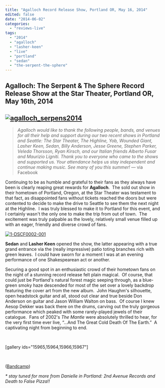 ```yaml
---
title: "Agalloch Record Release Show, Portland OR, May 16, 2014"
edited: false
date: "2014-06-02"
categories:
  - "reviews-live"
tags:
  - "2014"
  - "agalloch"
  - "lasher-keen"
  - "live"
  - "portland"
  - "sedan"
  - "the-serpent-the-sphere"
---
```


## Agalloch: The Serpent & The Sphere Record Release Show at the Star Theater, Portland OR, May 16th, 2014

## [![agalloch_serpens2014](https://hellbound.ca/wp-content/uploads/2014/05/agalloch_serpens2014-190x300.jpg)](https://hellbound.ca/wp-content/uploads/2014/05/agalloch_serpens2014.jpg)

> _Agalloch would like to thank the following people, bands, and venues for all their help and support during our two recent shows in Portland and Seattle: The Star Theater, The Highline, Yob, Wounded Giant, Lasher Keen, Sedan, Billy Anderson, Jesse Greene, Stephen Parker, Veleda Thorsson, Ryan Kirsch, and our Italian friends Alberto Fusar and Maurizio Ligniti. Thank you to everyone who came to the shows and supported us. Your attendance helps us stay independent and continue making music. See many of you this summer!_ — via Facebook

Continuing to be as humble and grateful to their fans as they always have been is clearly reaping great rewards for **Agalloch**.  The sold out show in their hometown of Portland, Oregon, at the Star Theater was testament to that fact, as disappointed fans without tickets reached the doors but were  contented to decide to make the drive to Seattle to see them the next night at the Highline.  I was truly blessed to make it to Portland for this event, and I certainly wasn't the only one to make the trip from out of town.  The excitement was truly palpable as the lovely, relatively small venue filled up with an eager, friendly and diverse crowd of fans.

[![1-DSCF0002-001](https://hellbound.ca/wp-content/uploads/2014/05/1-DSCF0002-001-225x300.jpg)](https://hellbound.ca/wp-content/uploads/2014/05/1-DSCF0002-001.jpg)

**Sedan** and **Lasher Keen** opened the show, the latter appearing with a true grand entrance via the (really impressive) patio toting branches rich with green leaves.  I could have sworn for a moment I was at an evening performance of one Shakespearean act or another.

Securing a good spot in an enthusiastic crowd of their hometown fans on the night of a stunning record release felt plain magical.  Of course, that could just be Portland's natural forest magic seeping through, as a blue-green smoky haze descended for most of the set over a lovely backdrop featuring the cover art from the new album.  John Haughm's silhouette, open headstock guitar and all, stood out clear and true beside Don Anderson on guitar and Jason William Walton on bass.  Of course I knew Aesop Dekker was back there on the drums, carving out the truly gorgeous performance which peaked with some rarely-played jewels of their catalogue.  Fans of 2002's _The Mantle_ were absolutely thrilled to hear, for the very first time ever live, “...And The Great Cold Death Of The Earth.”  A captivating night from beginning to end.

 

\[gallery ids="15965,15964,15966,15967"\]

 

([Bandcamp](http://agalloch.bandcamp.com/))

_\* stay tuned for more from Danielle in Portland: 2nd Avenue Records and Death to False Pizza!!_
